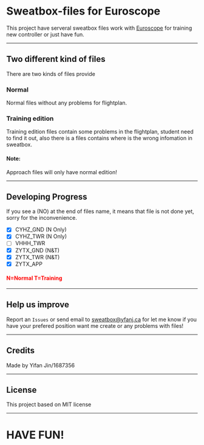 # **Sweatbox-files for Euroscope**

This project have serveral sweatbox files work with [Euroscope](https://euroscope.hu) for training new controller or just have fun.

---

## **Two different kind of files**

There are two kinds of files provide

### Normal

Normal files without any problems for flightplan.

### Training edition

Training edition files contain some problems in the flightplan, student need to find it out, also there is a files contains where is the wrong infomation in sweatbox.

#### Note:
Approach files will only have normal edition!

---

## **Developing Progress**
If you see a (NO) at the end of files name, it means that file is not done yet, sorry for the inconvenience.

- [x] CYHZ_GND (N Only)
- [x] CYHZ_TWR (N Only)
- [ ] VHHH_TWR
- [x] ZYTX_GND (N&T)
- [x] ZYTX_TWR (N&T)
- [x] ZYTX_APP

#### <spam style="color:red;"> N=Normal T=Training </spam>

---

## **Help us improve**
Report an ``Issues`` or send email to sweatbox@yfanj.ca for let me know if you have your prefered position want me create or any problems with files!

---

## **Credits**
Made by Yifan Jin/1687356

---

## **License**

This project based on MIT license

---

# **HAVE FUN!**